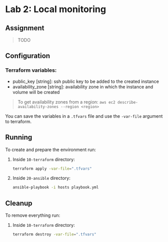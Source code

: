 # Lab 2: Local monitoring

## Assignment

> TODO

## Configuration

### Terraform variables:

- public_key [string]: ssh public key to be added to the created instance
- availability_zone [string]: availability zone in which the instance and volume will be created

> To get availability zones from a region:
> `aws ec2 describe-availability-zones --region <region>`

You can save the variables in a `.tfvars` file and use the `-var-file` argument to terraform.

## Running

To create and prepare the environment run:

1. Inside `10-terraform` directory:
    ```bash
    terraform apply -var-file=".tfvars"
    ```

2. Inside `20-ansible` directory:
    ```bash
    ansible-playbook -i hosts playbook.yml
    ```

## Cleanup

To remove everything run:

1. Inside `10-terraform` directory:
    ```bash
    terraform destroy -var-file=".tfvars"
    ```
